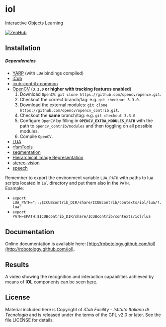 iol
===

Interactive Objects Learning

[![ZenHub](https://img.shields.io/badge/Shipping_faster_with-ZenHub-435198.svg)](https://zenhub.com)

## Installation

##### Dependencies
- [YARP](https://github.com/robotology/yarp) (with `LUA` bindings compiled)
- [iCub](https://github.com/robotology/icub-main)
- [icub-contrib-common](https://github.com/robotology/icub-contrib-common)
- [OpenCV](http://opencv.org/downloads.html) (**`3.3.0` or higher with tracking features enabled**)
    1. Download `OpenCV`: `git clone https://github.com/opencv/opencv.git`.
    2. Checkout the correct branch/tag: e.g. `git checkout 3.3.0`.
    3. Download the external modules: `git clone https://github.com/opencv/opencv_contrib.git`.
    4. Checkout the **same** branch/tag: e.g. `git checkout 3.3.0`.
    5. Configure `OpenCV` by filling in **`OPENCV_EXTRA_MODULES_PATH`** with the path to `opencv_contrib/modules` and then toggling on all possible modules.
    6. Compile `OpenCV`.
- [LUA](http://wiki.icub.org/yarpdoc/yarp_swig.html#yarp_swig_lua)
- [rfsmTools](https://github.com/robotology/rfsmTools)
- [segmentation](https://github.com/robotology/segmentation)
- [Hierarchical Image Representation](https://github.com/robotology/himrep)
- [stereo-vision](https://github.com/robotology/stereo-vision)
- [speech](https://github.com/robotology/speech)

Remember to export the environment variable `LUA_PATH` with paths to lua scripts
located in `iol` directory and put them also in the `PATH`.<br>
Example:
- `export LUA_PATH=";;;$ICUBcontrib_DIR/share/ICUBcontrib/contexts/iol/lua/?.lua"`
- `export PATH=$PATH:$ICUBcontrib_DIR/share/ICUBcontrib/contexts/iol/lua`

## Documentation

Online documentation is available here: [http://robotology.github.com/iol](http://robotology.github.com/iol).

## Results

A video showing the recognition and interaction capabilities achieved by means
of **IOL** components can be seen [here](https://www.youtube.com/watch?v=ghUFweqm7W8).

## License

Material included here is Copyright of _iCub Facility - Istituto Italiano di
Tecnologia_ and is released under the terms of the GPL v2.0 or later.
See the file LICENSE for details.
